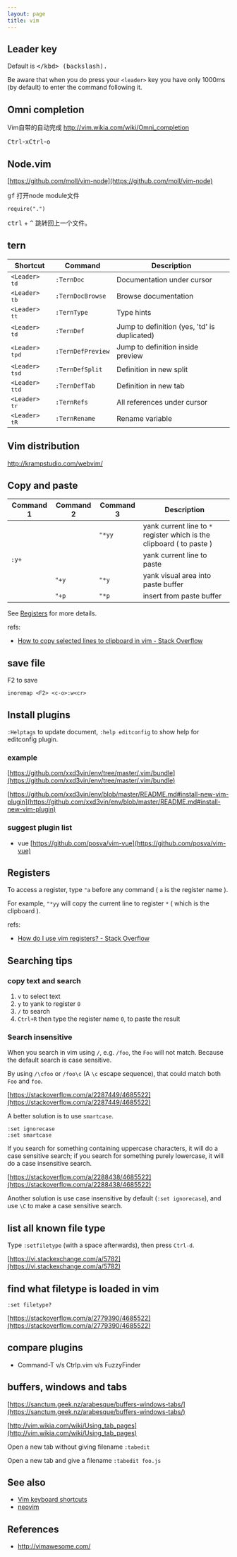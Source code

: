 ```yaml
---
layout: page
title: vim
---
```


## Leader key

Default is <kbd>\</kbd> (backslash).

Be aware that when you do press your `<leader>` key you have only 1000ms (by default) to enter the command following it. 

## Omni completion

Vim自带的自动完成 http://vim.wikia.com/wiki/Omni_completion

<kbd>Ctrl</kbd>-<kbd>x</kbd><kbd>Ctrl</kbd>-<kbd>o</kbd>

## Node.vim

[https://github.com/moll/vim-node](https://github.com/moll/vim-node)

<kbd>g</kbd><kbd>f</kbd> 打开node module文件

```
require(".")
```

<kbd>ctrl</kbd> + <kbd>^</kbd> 跳转回上一个文件。

## tern

| Shortcut | Command | Description |
|---|---|---|
| `<Leader>` <kbd>t</kbd><kbd>d</kbd> | `:TernDoc` | Documentation under cursor |
| `<Leader>` <kbd>t</kbd><kbd>b</kbd> | `:TernDocBrowse` | Browse documentation |
| `<Leader>` <kbd>t</kbd><kbd>t</kbd> | `:TernType` | Type hints |
| `<Leader>` <kbd>t</kbd><kbd>d</kbd> | `:TernDef` | Jump to definition (yes, 'td' is duplicated) |
| `<Leader>` <kbd>t</kbd><kbd>p</kbd><kbd>d</kbd> | `:TernDefPreview` | Jump to definition inside preview |
| `<Leader>` <kbd>t</kbd><kbd>s</kbd><kbd>d</kbd> | `:TernDefSplit` | Definition in new split |
| `<Leader>` <kbd>t</kbd><kbd>t</kbd><kbd>d</kbd> | `:TernDefTab` | Definition in new tab |
| `<Leader>` <kbd>t</kbd><kbd>r</kbd> | `:TernRefs` | All references under cursor |
| `<Leader>` <kbd>t</kbd><kbd>R</kbd> | `:TernRename` | Rename variable |

## Vim distribution

http://krampstudio.com/webvim/

## Copy and paste

| Command 1 | Command 2 | Command 3 | Description |
|---|---|---|---|
|       |       | `"*yy` | yank current line to `*` register which is the clipboard ( to paste ) |
| `:y+` |       |        | yank current line to paste |
|       | `"+y` | `"*y`  | yank visual area into paste buffer |
|       | `"+p` | `"*p`  | insert from paste buffer |

See [Registers](#registers) for more details.

refs:
- [How to copy selected lines to clipboard in vim - Stack Overflow](https://stackoverflow.com/a/9166363/4685522)

## save file

F2 to save

```
inoremap <F2> <c-o>:w<cr>
```

## Install plugins

`:Helptags` to update document, `:help editconfig` to show help for editconfig plugin.

### example

[https://github.com/xxd3vin/env/tree/master/.vim/bundle](https://github.com/xxd3vin/env/tree/master/.vim/bundle)

[https://github.com/xxd3vin/env/blob/master/README.md#install-new-vim-plugin](https://github.com/xxd3vin/env/blob/master/README.md#install-new-vim-plugin)

### suggest plugin list

- vue [https://github.com/posva/vim-vue](https://github.com/posva/vim-vue)

## Registers

To access a register, type `"a` before any command ( `a` is the register name ).

For example, `"*yy` will copy the current line to register `*` ( which is the clipboard ).

refs:
- [How do I use vim registers? - Stack Overflow](https://stackoverflow.com/a/1498026/4685522)

## Searching tips

### copy text and search

1. `v` to select text
2. `y` to yank to register `0`
3. `/` to search
4. `Ctrl+R` then type the register name `0`, to paste the result

### Search insensitive

When you search in vim using `/`, e.g. `/foo`, the `Foo` will not match. Because the default search is case sensitive.

By using `/\cfoo` or `/foo\c` (A `\c` escape sequence), that could match both `Foo` and `foo`.

[https://stackoverflow.com/a/2287449/4685522](https://stackoverflow.com/a/2287449/4685522)

A better solution is to use `smartcase`.

```
:set ignorecase
:set smartcase
```

If you search for something containing uppercase characters, it will do a case sensitive search; if you search for something purely lowercase, it will do a case insensitive search.

[https://stackoverflow.com/a/2288438/4685522](https://stackoverflow.com/a/2288438/4685522)

Another solution is use case insensitive by default (`:set ignorecase`), and use `\C` to make a case sensitive search.

## list all known file type

Type `:setfiletype` (with a space afterwards), then press `Ctrl-d`.

[https://vi.stackexchange.com/a/5782](https://vi.stackexchange.com/a/5782)

## find what filetype is loaded in vim

```
:set filetype?
```

[https://stackoverflow.com/a/2779390/4685522](https://stackoverflow.com/a/2779390/4685522)

## compare plugins

- Command-T v/s Ctrlp.vim v/s FuzzyFinder

## buffers, windows and tabs

[https://sanctum.geek.nz/arabesque/buffers-windows-tabs/](https://sanctum.geek.nz/arabesque/buffers-windows-tabs/)

[http://vim.wikia.com/wiki/Using_tab_pages](http://vim.wikia.com/wiki/Using_tab_pages)

Open a new tab without giving filename `:tabedit`

Open a new tab and give a filename `:tabedit foo.js`

## See also

- [Vim keyboard shortcuts](/vim-shortcuts.html)
- [neovim](/neovim.html)

## References

- http://vimawesome.com/